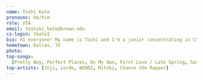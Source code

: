 ```yaml
---
name: Toshi Kato
pronouns: he/him
role: UTA
email: toshiki_kato@brown.edu
cs-login: tkato1
bio: Hi everyone! My name is Toshi and I'm a junior concentrating in CS. In my free time, I like to play volleyball, play word games, and cook with my friends.
hometown: Dallas, TX
photo:
top-songs:
  [Pretty Boy, Perfect Places, On My Own, First Love / Late Spring, Same Drugs]
top-artists: [Joji, Lorde, WOODZ, Mitski, Chance the Rapper]
---
```

